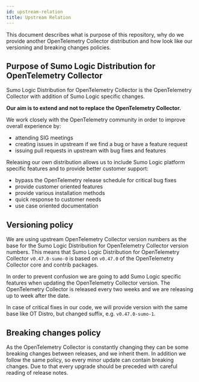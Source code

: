 ```yaml
---
id: upstream-relation
title: Upstream Relation
---
```



This document describes what is purpose of this repository,
why do we provide another OpenTelemetry Collector distribution and
how look like our versioning and breaking changes policies.

## Purpose of Sumo Logic Distribution for OpenTelemetry Collector

Sumo Logic Distribution for OpenTelemetry Collector is the OpenTelemetry Collector with addition of Sumo Logic specific changes.

**Our aim is to extend and not to replace the OpenTelemetry Collector.**

We work closely with the OpenTelemetry community in order to improve overall experience by:

- attending SIG meetings
- creating issues in upstream if we find a bug or have a feature request
- issuing pull requests in upstream with bug fixes and features

Releasing our own distribution allows us to include Sumo Logic platform specific features
and to provide better customer support:

- bypass the OpenTelemetry release schedule for critical bug fixes
- provide customer oriented features
- provide various installation methods
- quick response to customer needs
- use case oriented documentation

## Versioning policy

We are using upstream OpenTelemetry Collector version numbers as the base for the Sumo Logic Distribution for OpenTelemetry Collector version numbers.
This means that Sumo Logic Distribution for OpenTelemetry Collector `v0.47.0-sumo-0` is based on `v0.47.0`
of the OpenTelemetry Collector core and contrib packages.

In order to prevent confusion we are going to add Sumo Logic specific features
when updating the OpenTelemetry Collector version.
The OpenTelemetry Collector is released every two weeks and we are releasing up to week after the date.

In case of critical fixes in our code, we will provide version with the same base like OT Distro,
but changed suffix, e.g. `v0.47.0-sumo-1`.

## Breaking changes policy

As the OpenTelemetry Collector is constantly changing they can be some breaking changes between releases,
and we inherit them. In addition we follow the same policy, so every minor update can contain breaking changes.
Due to that every upgrade should be preceded with careful reading of release notes.
